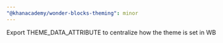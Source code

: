 ```yaml
---
"@khanacademy/wonder-blocks-theming": minor
---
```


Export THEME_DATA_ATTRIBUTE to centralize how the theme is set in WB
